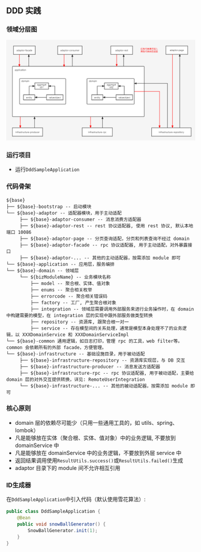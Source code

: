 ## DDD 实践
### 领域分层图
![img](pic/ddd.png)
### 运行项目
- 运行`DddSampleApplication`
### 代码骨架
```
${base}
├── ${base}-bootstrap -- 启动模块
└── ${base}-adaptor -- 适配器模块，用于主动适配
     ├── ${base}-adaptor-consumer -- 消息消费方适配器
     ├── ${base}-adaptor-rest -- rest 协议适配器, 使用 rest 协议, 默认本地端口 10086
     ├── ${base}-adaptor-page -- 分页查询适配，分页和列表查询不经过 domain
     ├── ${base}-adaptor-facade -- rpc 协议适配器, 用于主动适配，对外暴露接口
     ├── ${base}-adaptor-... -- 其他的主动适配器，按需添加 module 即可
└── ${base}-application -- 应用层，服务编排     
└── ${base}-domain -- 领域层
     └── ${bizModuleName} -- 业务模块名称
         ├── model -- 聚合根、实体、值对象
         ├── enums -- 聚合相关枚举
         ├── errorcode -- 聚合相关错误码
         ├── factory -- 工厂, 产生聚合根对象
         ├── integration -- 领域层需要调用外部服务来进行业务操作时，在 domain 中构建需要的模型，在 integration 层的实现中跟外部服务做类型转换
         ├── repository -- 资源库, 跟聚合根一对一
         ├── service -- 存在模型间的关系处理，通常是模型本身处理不了的业务逻辑，以 XXXDomainService 和 XXXDomainServiceImpl
└── ${base}-common 通用逻辑，如日志打印，管理 rpc 的工具，web filter等。common 会依赖所有的外部 facade，方便管理。
└── ${base}-infrastructure -- 基础设施目录，用于被动适配
     ├── ${base}-infrastructure-repository -- 资源库实现层，与 DB 交互
     ├── ${base}-infrastructure-producer -- 消息发送方适配器
     ├── ${base}-infrastructure-rpc -- rpc 协议适配器, 用于被动适配，主要给 domain 层的对外交互提供转换，详见: RemoteUserIntegration
     └── ${base}-infrastructure-... -- 其他的被动适配器，按需添加 module 即可
```
### 核心原则
- domain 层的依赖尽可能少（只用一些通用工具的，如 utils、spring、lombok）
- 凡是能够放在实体（聚合根、实体、值对象）中的业务逻辑, 不要放到 domainService 中
- 凡是能够放在 domainService 中的业务逻辑，不要放到外层 service 中
- 返回结果调用使用`ResultUtils.success()`或`ResultUtils.failed()`生成
- adaptor 目录下的 module 间不允许相互引用
### ID生成器
在`DddSampleApplication`中引入代码（默认使用雪花算法）:
```java
public class DddSampleApplication {
    @Bean
    public void snowBallGenerator() {
        SnowBallGenerator.init(1);
    }
}
```
